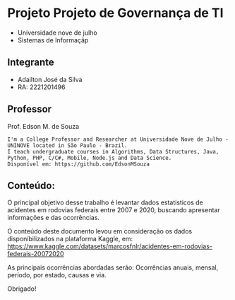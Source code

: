 # Projeto Projeto de Governança de TI

* Universidade nove de julho
* Sistemas de Informaçãp



## Integrante
 

* Adailton José da Silva
* RA: 2221201496


## Professor

Prof. Edson M. de Souza

```
I'm a College Professor and Researcher at Universidade Nove de Julho - UNINOVE located in São Paulo - Brazil.
I teach undergraduate courses in Algorithms, Data Structures, Java, Python, PHP, C/C#, Mobile, Node.js and Data Science.
Disponível em: https://github.com/EdsonMSouza
```

## Conteúdo:

O principal objetivo desse trabalho é levantar dados estatisticos de acidentes em rodovias federais entre 2007 e 2020, buscando apresentar informações e das ocorrências.

O conteúdo deste documento levou em consideração os dados disponíbilizados na plataforma Kaggle, em: https://www.kaggle.com/datasets/marcosfnlr/acidentes-em-rodovias-federais-20072020

As principais ocorrências abordadas serão: Ocorrências anuais, mensal, período, por estado, causas e via.

Obrigado!
